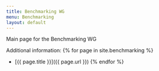 ```yaml
---
title: Benchmarking WG
menu: Benchmarking
layout: default
---
```


Main page for the Benchmarking WG

Additional information:
{% for page in site.benchmarking %}
* [{{ page.title }}]({{ page.url }})
{% endfor %}

